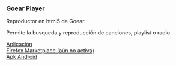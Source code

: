 <h3>Goear Player</h3>
Reproductor en html5 de Goear.

Permite la busqueda y reproducción de canciones, playlist o radio

<a href="http://salvacam.x10.mx/goear" target="_blank">Aplicación</a>
<br/>
<a href="https://marketplace.firefox.com/app/goear-player/" target="_blank">Firefox Marketplace (aún no activa)</a>
<br/>
<a href="http://salvacam.x10.mx/goear/goear.apk" target="_blank">Apk Android</a>